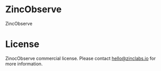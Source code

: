 <!-- This README file is going to be the one displayed on the Grafana.com website for your plugin -->

# ZincObserve 

ZincObserve


# License

ZinocObserve commercial license. Please contact hello@zinclabs.io for more information.

